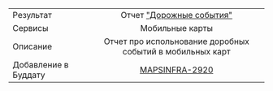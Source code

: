 | | |
|:------------- |:-------------:|
| Результат | Отчет ["Дорожные события"](https://stat.yandex-team.ru/Mobile_Soft_Maps/Adhoc/Dashboard/New/UGC/RoadAlerts) |
| Сервисы | Мобильные карты |
| Описание | Отчет про испольнование доробных событий в мобильных карт|
| Добавление в Буддату | [MAPSINFRA-2920](https://st.yandex-team.ru/MAPSINFRA-2920)

